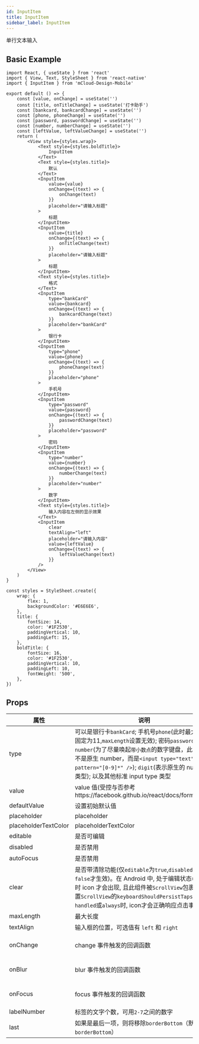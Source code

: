 ```yaml
---
id: InputItem
title: InputItem
sidebar_label: InputItem
---
```


单行文本输入

## Basic Example

```SnackPlayer name=inputItem-simple
import React, { useState } from 'react'
import { View, Text, StyleSheet } from 'react-native'
import { InputItem } from 'mCloud-Design-Mobile'

export default () => {
    const [value, onChange] = useState('')
    const [title, onTitleChange] = useState('打卡助手')
    const [bankcard, bankcardChange] = useState('')
    const [phone, phoneChange] = useState('')
    const [password, passwordChange] = useState('')
    const [number, numberChange] = useState('')
    const [leftValue, leftValueChange] = useState('')
    return (
        <View style={styles.wrap}>
            <Text style={styles.boldTitle}>
                InputItem
            </Text>
            <Text style={styles.title}>
                默认
            </Text>
            <InputItem
                value={value}
                onChange={(text) => {
                    onChange(text)
                }}
                placeholder="请输入标题"
            >
                标题
            </InputItem>
            <InputItem
                value={title}
                onChange={(text) => {
                    onTitleChange(text)
                }}
                placeholder="请输入标题"
            >
                标题
            </InputItem>
            <Text style={styles.title}>
                格式
            </Text>
            <InputItem
                type="bankCard"
                value={bankcard}
                onChange={(text) => {
                    bankcardChange(text)
                }}
                placeholder="bankCard"
            >
                银行卡
            </InputItem>
            <InputItem
                type="phone"
                value={phone}
                onChange={(text) => {
                    phoneChange(text)
                }}
                placeholder="phone"
            >
                手机号
            </InputItem>
            <InputItem
                type="password"
                value={password}
                onChange={(text) => {
                    passwordChange(text)
                }}
                placeholder="password"
            >
                密码
            </InputItem>
            <InputItem
                type="number"
                value={number}
                onChange={(text) => {
                    numberChange(text)
                }}
                placeholder="number"
            >
                数字
            </InputItem>
            <Text style={styles.title}>
                输入内容在左侧的显示效果
            </Text>
            <InputItem
                clear
                textAlign="left"
                placeholder="请输入内容"
                value={leftValue}
                onChange={(text) => {
                    leftValueChange(text)
                }}
            />
        </View>
    )
}

const styles = StyleSheet.create({
    wrap: {
        flex: 1,
        backgroundColor: '#E6E6E6',
    },
    title: {
        fontSize: 14,
        color: '#1F2530',
        paddingVertical: 10,
        paddingLeft: 15,
    },
    boldTitle: {
        fontSize: 16,
        color: '#1F2530',
        paddingVertical: 10,
        paddingLeft: 10,
        fontWeight: '500',
    },
})
```



## Props

属性 | 说明 | 类型 | 默认值
----|-----|------|------
| type    | 可以是银行卡`bankCard`; 手机号`phone`(此时最大长度固定为11,`maxLength`设置无效); 密码`password`; 数字`number`(为了尽量唤起`带小数点`的数字键盘，此类型并不是原生 number，而是`<input type="text" pattern="[0-9]*" />`); `digit`(表示原生的 number 类型); 以及其他标准 input type 类型 | String |  `text`  |
| value    | value 值(受控与否参考https://facebook.github.io/react/docs/forms.html)  | String |  无  |
| defaultValue    | 设置初始默认值        | String |  -  |
| placeholder      | placeholder        | String | ''  |
| placeholderTextColor      | placeholderTextColor        | String | theme.color_text_placeholder  |
| editable    | 是否可编辑        | bool |  true  |
| disabled    | 是否禁用        | bool |  true  |
| autoFocus    | 是否禁用        | bool |  true  |
| clear      |  是否带清除功能(仅`editable`为`true`,`disabled`为`false`才生效)。在 Android 中, 处于编辑状态(focus)时 icon 才会出现, 且此组件被`ScrollView`包裹时, 设置`ScrollView`的`keyboardShouldPersistTaps`属性为`handled`或`always`时, icon才会正确响应点击事件 | bool | false  |
| maxLength      |  最大长度      | number |  无  |
| textAlign      |  输入框的位置，可选值有 `left` 和 `right`      | string |  right  |
| onChange    | change 事件触发的回调函数 | (val: string): void |  -  |
| onBlur     | blur 事件触发的回调函数 | (val: string): void |   -  |
| onFocus    | focus 事件触发的回调函数 | (val: string): void |  -  |
| labelNumber  | 标签的文字个数，可用`2-7`之间的数字 | number | `5` |
| last      |  如果是最后一项，则将移除`borderBottom`（默认拥有`borderBottom`）    | bool | false  |